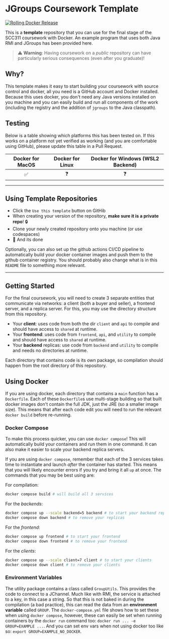 # JGroups Coursework Template

[![Rolling Docker Release](https://github.com/scc311/jgroups-template/actions/workflows/rolling.yml/badge.svg?branch=main)](https://github.com/scc311/jgroups-template/actions/workflows/rolling.yml)

This is a **template** repository that you can use for the final stage of the SCC311 coursework with Docker. An example program that uses both Java RMI and JGroups has been provided here.

> ⚠️  **Warning**: Having coursework on a _public_ repository can have particularly serious consequences (even after you graduate)!

## Why?

This template makes it easy to start building your coursework with source control and docker, all you need is a GitHub account and Docker installed. Because this uses docker, you don't need any Java versions installed on you machine and you can easily build and run all components of the work (including the registry and the addition of `jgroups` to the Java classpath).

## Testing

Below is a table showing which platforms this has been tested on. If this works on a platform not yet verified as working (and you are comfortable using GitHub), please update this table in a Pull Request.

 | Docker for MacOS | Docker for Linux | Docker for Windows (WSL2 Backend) |
 | :--------------: | :--------------: | :-------------------------------: |
 |        ✅         |        ❓         |                 ❓                 |

---

## Using Template Repositories

 - Click the `Use this template` button on GitHib
  - When creating your version of the repository, **make sure it is a private repo**! 🔒
  - Clone your newly created repository onto you machine (or use codespaces)
  - 🎉 And its done

Optionally, you can also set up the github actions CI/CD pipeline to automatically build your docker container images and push them to the github container registry. You should probably also change what is in this `README` file to something more relevant.

---

## Getting Started

For the final coursework, you will need to create 3 separate entities that communicate via networks: a client (both a buyer and seller), a frontend server, and a replica server. For this, you may use the directory structure from this repository.

 - Your **client**: uses code from both the dir `client` and `api` to compile and should have access to `shared` at runtime.
 - Your **frontend**: uses code from `frontend`, `api`, and `utility` to compile and should have access to `shared` at runtime.
 - Your **backend** replicas: use code from `backend` and `utility` to compile and needs no directories at runtime.

Each directory that contains code is its own package, so compilation should happen from the root directory of this repository.

## Using Docker

If you are using docker, each directory that contains a `main` function has a `Dockerfile`. Each of these `Dockerfile`s use multi-stage building so that built docker images don't contain the full JDK, just the JRE (so a smaller image size). This means that after each code edit you will need to run the relevant `docker build` before re-running.

### Docker Compose

To make this process quicker, you can use `docker compose`! This will automatically build your containers and run them in one command. It can also make it easier to scale your backend replica servers.

If you are using `docker compose`, remember that each of the 3 services takes time to instantiate and launch _after_ the container has started. This means that you will likely encounter errors if you try and bring it all `up` at once. The commands that you may be best using are:

For compilation:
```bash
docker compose build # will build all 3 services
```

For the _backends_:
```bash
docker compose up --scale backend=5 backend # to start your backend replicas
docker compose down backend # to remove your replicas
```

For the _frontend_:
```bash
docker compose up frontend # to start your frontend
docker compose down frontend # to remove your frontend
```

For the _clients_:
```bash
docker compose up --scale client=7 client # to start your clients
docker compose down client # to remove your clients
```

### Environment Variables

The utility package contains a class called `GroupUtils`. This provides the code to connect to a JChannel. Much like with RMI, the service is attached to a key, in this case a string. So that this is not baked in during the compilation (a bad practice), this can read the data from an **environment variable** called `GROUP`. The `docker-compose.yml` file shows how to set these when using `docker compose`, however, these can easily be set when running containers by the `docker run` command too: `docker run ... -e GROUP=EXAMPLE ...`. And you can set env vars when not using docker too like so: `export GROUP=EXAMPLE_NO_DOCKER`.
